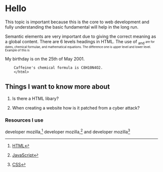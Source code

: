 # Hello

This topic is important because this is the core to web development and fully understanding the basic fundamental will help in the long run.

Semantic elements are very important due to giving the correct meaning as a global content. There are 6 levels headings in HTML. The use of <sub> and <sup> are for dates, chemical formulae, and mathematical equations. The difference one is upper level and lower level. Example of this is
<html>
My birthday is on the 25th of May 2001.

        Caffeine's chemical formula is C8H10N4O2.
        </html>

## Things I want to know more about

1. Is there a HTML libary?

2. When creating a website how is it patched from a cyber attack?

### Resources I use

developer mozilla,[^1] developer mozilla,[^note] and developer mozilla[^list]

[^1]: [HTML](https://developer.mozilla.org/en-US/docs/Learn/HTML/Introduction_to_HTML/Getting_started)
[^note]: [JavaScript](https://developer.mozilla.org/en-US/docs/Learn/JavaScript/First_steps/What_is_JavaScript)
[^list]: [CSS](https://developer.mozilla.org/en-US/docs/Learn/CSS/First_steps/How_CSS_is_structured)
